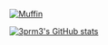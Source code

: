 

[![Muffin](https://github.com/3prm3/stuff/blob/main/muffinbig.gif)](https://github.com/anuraghazra/github-readme-stats)

[![3prm3's GitHub stats](https://github-readme-stats.vercel.app/api?username=3prm3)](https://github.com/3prm3/stuff/blob/main/muffin.ase)


